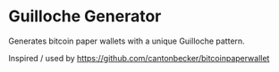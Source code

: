 # Guilloche Generator

Generates bitcoin paper wallets with a unique Guilloche pattern.

Inspired / used by 
https://github.com/cantonbecker/bitcoinpaperwallet

